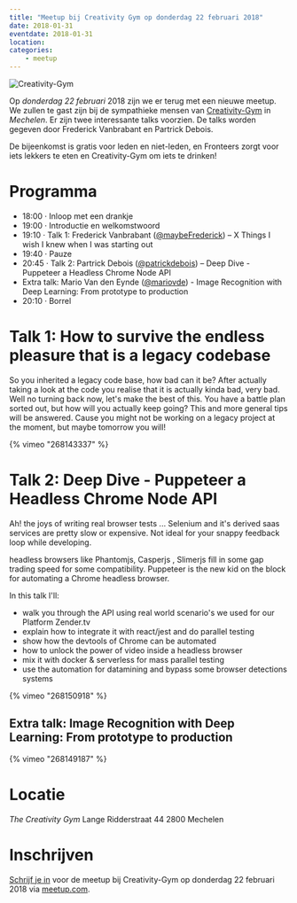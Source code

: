 ```yaml
---
title: "Meetup bij Creativity Gym op donderdag 22 februari 2018"
date: 2018-01-31
eventdate: 2018-01-31
location: 
categories: 
    - meetup
---
```

![Creativity-Gym](https://fronteers.nl/_img/bijeenkomsten/creativity.jpg)

Op *donderdag 22 februari* 2018 zijn we er terug met een nieuwe meetup. We zullen te gast zijn bij de sympathieke mensen van [Creativity-Gym](http://www.thecreativitygym.be/) in *Mechelen*. Er zijn twee interessante talks voorzien. De talks worden gegeven door Frederick Vanbrabant en Partrick Debois.

De bijeenkomst is gratis voor leden en niet-leden, en Fronteers zorgt voor iets lekkers te eten en Creativity-Gym om iets te drinken!

# Programma

* 18:00 · Inloop met een drankje
* 19:00 · Introductie en welkomstwoord
* 19:10 · Talk 1: Frederick Vanbrabant ([@maybeFrederick](https://twitter.com/maybeFrederick)) – X Things I wish I knew when I was starting out
* 19:40 · Pauze
* 20:45 · Talk 2: Partrick Debois ([@patrickdebois](https://twitter.com/patrickdebois)) – Deep Dive - Puppeteer a Headless Chrome Node API
* Extra talk: Mario Van den Eynde ([@mariovde](https://twitter.com/mariovde)) - Image Recognition with Deep Learning: From prototype to production
* 20:10 · Borrel

# Talk 1: How to survive the endless pleasure that is a legacy codebase

So you inherited a legacy code base, how bad can it be? After actually taking a look at the code you realise that it is actually kinda bad, very bad. Well no turning back now, let's make the best of this. You have a battle plan sorted out, but how will you actually keep going? This and more general tips will be answered. Cause you might not be working on a legacy project at the moment, but maybe tomorrow you will!

{% vimeo "268143337" %}

# Talk 2:  Deep Dive - Puppeteer a Headless Chrome Node API

Ah! the joys of writing real browser tests ... Selenium and it's derived saas services are pretty slow or expensive. Not ideal for your snappy feedback loop while developing.

headless browsers like Phantomjs, Casperjs , Slimerjs fill in some gap trading speed for some compatibility. Puppeteer is the new kid on the block for automating a Chrome headless browser.

In this talk I'll:

* walk you through the API using real world scenario's we used for our Platform Zender.tv
* explain how to integrate it with react/jest and do parallel testing
* show how the devtools of Chrome can be automated
* how to unlock the power of video inside a headless browser
* mix it with docker & serverless for mass parallel testing
* use the automation for datamining and bypass some browser detections systems

{% vimeo "268150918" %}

## Extra talk: Image Recognition with Deep Learning: From prototype to production

{% vimeo "268149187" %}

# Locatie

_The Creativity Gym_
Lange Ridderstraat 44
2800 Mechelen

# Inschrijven

[Schrijf je in](https://www.meetup.com/Fronteers-BE/events/247317475/) voor de meetup bij Creativity-Gym op donderdag 22 februari 2018 via [meetup.com](https://www.meetup.com/Fronteers-BE/events/247317475/).